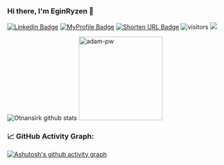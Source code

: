 
### Hi there, I'm EginRyzen 👋

<!--Website -->
[![Linkedin Badge](https://img.shields.io/badge/-LinkedIn-0e76a8?style=flat-square&logo=Linkedin&logoColor=white)](https://www.linkedin.com/in/krisnanto010/)
[![MyProfile Badge](https://img.shields.io/badge/Profile-512dcf?style=flat-square&logo=About.me&logoColor=white)](https://eginryzen.github.io/)
[![Shorten URL Badge](https://img.shields.io/badge/Shorten_URL-e4514b?style=flat-square&logo=google-chrome&logoColor=white)](https://rebrands.netlify.app)
![visitors](https://visitor-badge.laobi.icu/badge?page_id=EginRyzen.EginRyzen)
<a href="https://github.com/otnansirk/reference-for-learning/wiki" target="_blank">
  <img src="https://img.shields.io/badge/My%20Wiki-W-brightgreen">
</a>


![Otnansirk github stats](https://github-readme-stats.vercel.app/api?username=EginRyzen&theme=gotham&show_icons=true)
<span style="border-radius: 10; overflow: hidden; display: inline-block;">
  <img width="193" src="https://github.com/Adam-pw/Adam-pw/blob/main/animation_500_kxa883sd.gif" alt="adam-pw" />
</span>

### 📈 GitHub Activity Graph:

[![Ashutosh's github activity graph](https://github-readme-activity-graph.vercel.app/graph?username=zulfikar-ditya&bg_color=0f172a&color=f43f5e&line=14b8a6&point=f43f5e&area=true&hide_border=true)](https://github.com/ashutosh00710/github-readme-activity-graph)


<!-- <p><img align="center" src="https://github-readme-streak-stats.herokuapp.com/?user=otnansirk&" alt="otnansirk" /></p> -->

<!-- <img src="https://github-profile-trophy.vercel.app/?username=otnansirk"/> -->

<!--
**otnansirk/otnansirk** is a ✨ _special_ ✨ repository because its `README.md` (this file) appears on your GitHub profile.

Here are some ideas to get you started:

- 🔭 I’m currently working on ...
- 🌱 I’m currently learning ...
- 👯 I’m looking to collaborate on ...
- 🤔 I’m looking for help with ...
- 💬 Ask me about ...
- 📫 How to reach me: ...
- 😄 Pronouns: ...
- ⚡ Fun fact: ...
-->
